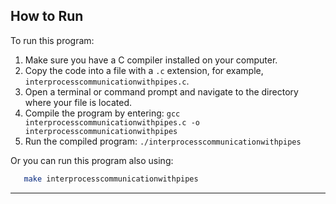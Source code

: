 ## How to Run

To run this program:

1. Make sure you have a C compiler installed on your computer.
2. Copy the code into a file with a `.c` extension, for example, `interprocesscommunicationwithpipes.c`.
3. Open a terminal or command prompt and navigate to the directory where your file is located.
4. Compile the program by entering: `gcc interprocesscommunicationwithpipes.c -o interprocesscommunicationwithpipes`
5. Run the compiled program: `./interprocesscommunicationwithpipes`

Or you can run this program also using:

```bash
   make interprocesscommunicationwithpipes
```

---